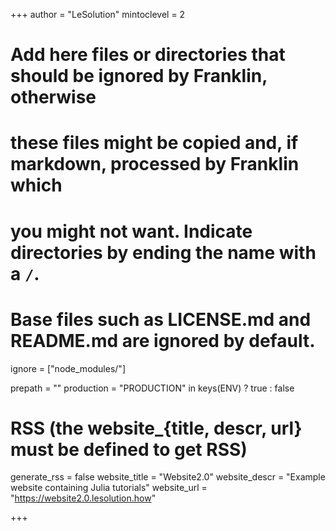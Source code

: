 +++
author = "LeSolution"
mintoclevel = 2

# Add here files or directories that should be ignored by Franklin, otherwise
# these files might be copied and, if markdown, processed by Franklin which
# you might not want. Indicate directories by ending the name with a `/`.
# Base files such as LICENSE.md and README.md are ignored by default.
ignore = ["node_modules/"]

prepath = ""
production = "PRODUCTION" in keys(ENV) ? true : false

# RSS (the website_{title, descr, url} must be defined to get RSS)
generate_rss = false
website_title = "Website2.0"
website_descr = "Example website containing Julia tutorials"
website_url   = "https://website2.0.lesolution.how"

+++

